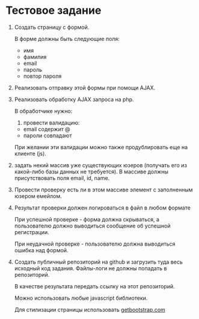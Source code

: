 # Тестовое задание
1. Создать страницу с формой.

   В форме должны быть следующие поля:
   - имя
   - фамилия
   - email
   - пароль
   - повтор пароля
2. Реализовать отправку этой формы при помощи AJAX.
3. Реализовать обработку AJAX запроса на php.

   В обработчике нужно:
   1) провести валидацию:
   - email содержит @
   - пароли совпадают

   При желании эти валидации можно также продублировать еще на клиенте (js).

2) задать некий массив уже существующих юзеров (получать его из какой-либо базы данных не требуется). В массиве должны присутствовать поля email, id, name.

3) Провести проверку есть ли в этом массиве элемент с заполненным юзером емейлом.

4) Результат проверки должен логироваться в файл в любом формате

   При успешной проверке - форма должна скрываться, а пользователю должно выводиться сообщение об успешной регистрации.

   При неудачной проверке - пользователю должна выводиться ошибка над формой.

4. Создать публичный репозиторий на github и загрузить туда весь исходный код задания. Файлы-логи не должны попадать в репозиторий.

   В качестве результата передать ссылку на этот репозиторий.


   Можно использовать любые javascript библиотеки.

   Для стилизации страницы использовать [getbootstrap.com](https://getbootstrap.com/)
